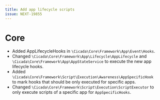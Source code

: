 ```yaml
---
title: Add app lifecycle scripts
issue: NEXT-19855
---
```

# Core
* Added AppLifecycleHooks in `\Cicada\Core\Framework\App\Event\Hooks`.
* Changed `\Cicada\Core\Framework\App\Lifecycle\AppLifecycle` and `\Cicada\Core\Framework\App\AppStateService` to execute the new app lifecycle hooks.
* Added `\Cicada\Core\Framework\Script\Execution\Awareness\AppSpecificHook` to mark hooks that should be only executed for specific apps.
* Changed `\Cicada\Core\Framework\Script\Execution\ScriptExecutor` to only execute scripts of a specific app for `AppSpecificHooks`. 
